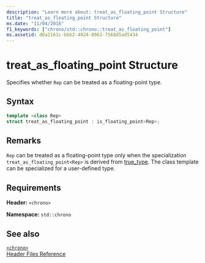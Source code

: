 ```yaml
---
description: "Learn more about: treat_as_floating_point Structure"
title: "treat_as_floating_point Structure"
ms.date: "11/04/2016"
f1_keywords: ["chrono/std::chrono::treat_as_floating_point"]
ms.assetid: d0a2161c-bbb2-4924-8961-7568d5ad5434
---
```

# treat_as_floating_point Structure

Specifies whether `Rep` can be treated as a floating-point type.

## Syntax

```cpp
template <class Rep>
struct treat_as_floating_point : is_floating_point<Rep>;
```

## Remarks

`Rep` can be treated as a floating-point type only when the specialization `treat_as_floating_point<Rep>` is derived from [true_type](../standard-library/type-traits-typedefs.md#true_type). The class template can be specialized for a user-defined type.

## Requirements

**Header:** `<chrono>`

**Namespace:** `std::chrono`

## See also

[`<chrono>`](../standard-library/chrono.md)\
[Header Files Reference](../standard-library/cpp-standard-library-header-files.md)
